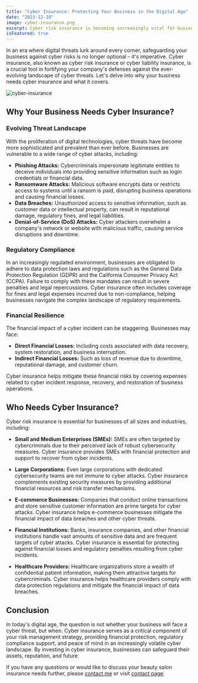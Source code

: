 ```yaml
---
title: "Cyber Insurance: Protecting Your Business in the Digital Age"
date: "2023-12-18"
image: cyber-insurance.png
excerpt: Cyber risk insurance is becoming increasingly vital for businesses in today's digital landscape. Explore why your business needs it and what it covers.
isFeatured: true
---
```


In an era where digital threats lurk around every corner, safeguarding your business against cyber risks is no longer optional – it's imperative. Cyber insurance, also known as cyber risk insurance or cyber liability insurance, is a crucial tool in fortifying your company's defenses against the ever-evolving landscape of cyber threats. Let's delve into why your business needs cyber insurance and what it covers.

![cyber-insurance](cyber-insurance.png "cyber-insurance")

## Why Your Business Needs Cyber Insurance?

### Evolving Threat Landscape

With the proliferation of digital technologies, cyber threats have become more sophisticated and prevalent than ever before. Businesses are vulnerable to a wide range of cyber attacks, including:

- **Phishing Attacks:** Cybercriminals impersonate legitimate entities to deceive individuals into providing sensitive information such as login credentials or financial data.
- **Ransomware Attacks:** Malicious software encrypts data or restricts access to systems until a ransom is paid, disrupting business operations and causing financial losses.
- **Data Breaches:** Unauthorized access to sensitive information, such as customer data or intellectual property, can result in reputational damage, regulatory fines, and legal liabilities.
- **Denial-of-Service (DoS) Attacks:** Cyber attackers overwhelm a company's network or website with malicious traffic, causing service disruptions and downtime.

### Regulatory Compliance

In an increasingly regulated environment, businesses are obligated to adhere to data protection laws and regulations such as the General Data Protection Regulation (GDPR) and the California Consumer Privacy Act (CCPA). Failure to comply with these mandates can result in severe penalties and legal repercussions. Cyber insurance often includes coverage for fines and legal expenses incurred due to non-compliance, helping businesses navigate the complex landscape of regulatory requirements.

### Financial Resilience

The financial impact of a cyber incident can be staggering. Businesses may face:

- **Direct Financial Losses:** Including costs associated with data recovery, system restoration, and business interruption.
- **Indirect Financial Losses:** Such as loss of revenue due to downtime, reputational damage, and customer churn.

Cyber insurance helps mitigate these financial risks by covering expenses related to cyber incident response, recovery, and restoration of business operations.

## Who Needs Cyber Insurance?

Cyber risk insurance is essential for businesses of all sizes and industries, including:

- **Small and Medium Enterprises (SMEs):** SMEs are often targeted by cybercriminals due to their perceived lack of robust cybersecurity measures. Cyber insurance provides SMEs with financial protection and support to recover from cyber incidents.

- **Large Corporations:** Even large corporations with dedicated cybersecurity teams are not immune to cyber attacks. Cyber insurance complements existing security measures by providing additional financial resources and risk transfer mechanisms.

- **E-commerce Businesses:** Companies that conduct online transactions and store sensitive customer information are prime targets for cyber attacks. Cyber insurance helps e-commerce businesses mitigate the financial impact of data breaches and other cyber threats.

- **Financial Institutions:** Banks, insurance companies, and other financial institutions handle vast amounts of sensitive data and are frequent targets of cyber attacks. Cyber insurance is essential for protecting against financial losses and regulatory penalties resulting from cyber incidents.

- **Healthcare Providers:** Healthcare organizations store a wealth of confidential patient information, making them attractive targets for cybercriminals. Cyber insurance helps healthcare providers comply with data protection regulations and mitigate the financial impact of data breaches.

## Conclusion

In today's digital age, the question is not whether your business will face a cyber threat, but when. Cyber insurance serves as a critical component of your risk management strategy, providing financial protection, regulatory compliance support, and peace of mind in an increasingly volatile cyber landscape. By investing in cyber insurance, businesses can safeguard their assets, reputation, and future

If you have any questions or would like to discuss your beauty salon insurance needs further, please [contact me](/contact) or visit [contact page](/contact).
